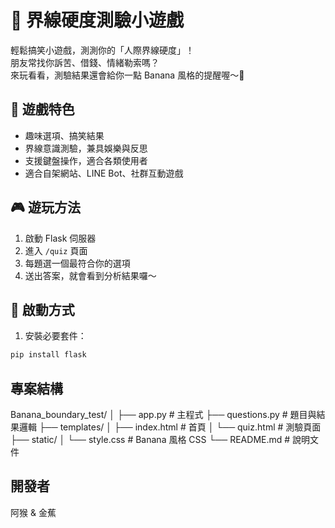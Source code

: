 # 🍌 界線硬度測驗小遊戲

輕鬆搞笑小遊戲，測測你的「人際界線硬度」！  
朋友常找你訴苦、借錢、情緒勒索嗎？  
來玩看看，測驗結果還會給你一點 Banana 風格的提醒喔～💛

## 🧐 遊戲特色
- 趣味選項、搞笑結果
- 界線意識測驗，兼具娛樂與反思
- 支援鍵盤操作，適合各類使用者
- 適合自架網站、LINE Bot、社群互動遊戲

## 🎮 遊玩方法
1. 啟動 Flask 伺服器
2. 進入 `/quiz` 頁面
3. 每題選一個最符合你的選項
4. 送出答案，就會看到分析結果囉～

## 📝 啟動方式
1. 安裝必要套件：
```bash
pip install flask
```

## 專案結構
Banana_boundary_test/
│
├── app.py            # 主程式
├── questions.py      # 題目與結果邏輯
├── templates/
│   ├── index.html    # 首頁
│   └── quiz.html     # 測驗頁面
├── static/
│   └── style.css     # Banana 風格 CSS
└── README.md         # 說明文件

## 開發者
阿猴 & 金蕉

